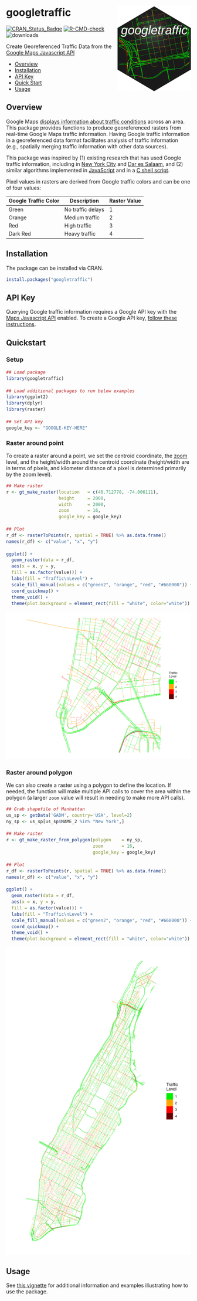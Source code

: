 # googletraffic  <img src="man/figures/hex.png" align="right" width="200" />

<!-- badges: start -->

[![CRAN_Status_Badge](http://www.r-pkg.org/badges/version/googletraffic)](http://cran.r-project.org/package=googletraffic)
[![R-CMD-check](https://github.com/dime-worldbank/googletraffic/actions/workflows/R-CMD-check.yaml/badge.svg)](https://github.com/dime-worldbank/googletraffic/actions/workflows/R-CMD-check.yaml)
![downloads](http://cranlogs.r-pkg.org/badges/grand-total/googletraffic)
<!-- badges: end -->
  
Create Georeferenced Traffic Data from the [Google Maps Javascript API](https://developers.google.com/maps/documentation/javascript/trafficlayer)

* [Overview](#overview)
* [Installation](#installation)
* [API Key](#apikey)
* [Quick Start](#quickstart)
* [Usage](#usage)

## Overview <a name="overview"></a>

Google Maps [displays information about traffic conditions](https://www.google.com/maps/@38.909083,-77.0249335,12.07z/data=!5m1!1e1) across an area. This package provides functions to produce georeferenced rasters from real-time Google Maps traffic information. Having Google traffic information in a georeferenced data format facilitates analysis of traffic information (e.g., spatially merging traffic information with other data sources). 

This package was inspired by (1) existing research that has used Google traffic information, including in [New York City](https://www.sciencedirect.com/science/article/pii/S0048969721034070) and [Dar es Salaam](https://openknowledge.worldbank.org/handle/10986/33445), and (2) similar algorithms implemented in [JavaScript](https://ieeexplore.ieee.org/abstract/document/8326831) and in a [C shell script](https://arxiv.org/abs/2105.12235).

<!--- The below image shows an example raster produced using the package showing [traffic within Washington, DC.](https://www.google.com/maps/@38.9098813,-77.0406205,15.01z/data=!5m1!1e1)

<p align="center">
<img src="man/figures/top_example.jpg" alt="Example" width="800"/>
</p>
--->

Pixel values in rasters are derived from Google traffic colors and can be one of four values:

| Google Traffic Color | Description | Raster Value |
| -------------------- | ----------- | ------------ |
| Green                | No traffic delays | 1      |
| Orange               | Medium traffic    | 2      |
| Red                  | High traffic    | 3      |
| Dark Red             | Heavy traffic     | 4      |

## Installation <a name="installation"></a>

The package can be installed via CRAN.

```r  
install.packages("googletraffic")
```

## API Key <a name="apikey"></a>

Querying Google traffic information requires a Google API key with the [Maps Javascript API](https://developers.google.com/maps/documentation/javascript/overview) enabled. To create a Google API key, [follow these instructions](https://developers.google.com/maps/get-started#create-project).

## Quickstart <a name="quickstart"></a>

### Setup <a name="setup"></a>
```r  
## Load package
library(googletraffic)

## Load additional packages to run below examples
library(ggplot2)
library(dplyr)
library(raster)

## Set API key
google_key <- "GOOGLE-KEY-HERE"
```

### Raster around point <a name="point"></a>
To create a raster around a point, we set the centroid coordinate, the [zoom](https://wiki.openstreetmap.org/wiki/Zoom_levels) level, and the height/width around the centroid coordinate (height/width are in terms of pixels, and kilometer distance of a pixel is determined primarily by the zoom level).

```r  
## Make raster
r <- gt_make_raster(location   = c(40.712778, -74.006111),
                    height     = 2000,
                    width      = 2000,
                    zoom       = 16,
                    google_key = google_key)

## Plot
r_df <- rasterToPoints(r, spatial = TRUE) %>% as.data.frame()
names(r_df) <- c("value", "x", "y")

ggplot() +
  geom_raster(data = r_df, 
  aes(x = x, y = y, 
  fill = as.factor(value))) +
  labs(fill = "Traffic\nLevel") +
  scale_fill_manual(values = c("green2", "orange", "red", "#660000")) +
  coord_quickmap() + 
  theme_void() +
  theme(plot.background = element_rect(fill = "white", color="white"))
```

<p align="center">
<img src="man/figures/nyc_small.jpg" alt="Example" width="800"/>
</p>

### Raster around polygon <a name="polygon"></a>
We can also create a raster using a polygon to define the location. If needed, the function will make multiple API calls to cover the area within the polygon (a larger `zoom` value will result in needing to make more API calls).

<!--By default, the function will use a height and width of 2000 (pixels) for each API call; if needed, the function will make multiple API calls to cover the area within the polygon. If the same number of API calls can be made using a smaller height and width, the function will use a smaller height and width. However, the height/width can also be manually specified using the `height` and `width` parameters. Larger height/width mean less API calls are needed, but traffic data will fail to render if too large of a height/width are set.-->

```r
## Grab shapefile of Manhattan
us_sp <- getData('GADM', country='USA', level=2)
ny_sp <- us_sp[us_sp$NAME_2 %in% "New York",]

## Make raster
r <- gt_make_raster_from_polygon(polygon    = ny_sp,
                                 zoom       = 16,
                                 google_key = google_key)

## Plot
r_df <- rasterToPoints(r, spatial = TRUE) %>% as.data.frame()
names(r_df) <- c("value", "x", "y")

ggplot() +
  geom_raster(data = r_df, 
  aes(x = x, y = y, 
  fill = as.factor(value))) +
  labs(fill = "Traffic\nLevel") +
  scale_fill_manual(values = c("green2", "orange", "red", "#660000")) +
  coord_quickmap() + 
  theme_void() +
  theme(plot.background = element_rect(fill = "white", color="white"))
```

<p align="center">
<img src="man/figures/nyc_large.jpg" alt="Example" width="800"/>
</p>

## Usage <a name="usage"></a>

See [this vignette](https://dime-worldbank.github.io/googletraffic/articles/googletraffic-vignette.html) for additional information and examples illustrating how to use the package.


